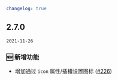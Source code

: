 ```yaml
changelog: true
```

## 2.7.0

`2021-11-26`

### 🆕 新增功能

- 增加通过 `icon` 属性/插槽设置图标 ([#226](https://github.com/arco-design/arco-design-vue/pull/226))

